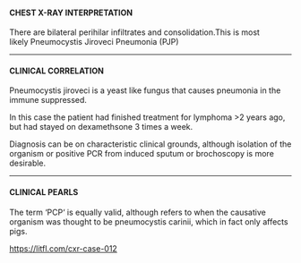 #### CHEST X-RAY INTERPRETATION
There are bilateral perihilar infiltrates and consolidation.This is most likely Pneumocystis Jiroveci Pneumonia (PJP)

---------------
#### CLINICAL CORRELATION
Pneumocystis jiroveci is a yeast like fungus that causes pneumonia in the immune suppressed.

In this case the patient had finished treatment for lymphoma >2 years ago, but had stayed on dexamethsone 3 times a week. 

Diagnosis can be on characteristic clinical grounds, although isolation of the organism or positive PCR from induced sputum or brochoscopy is more desirable.

---------------
#### CLINICAL PEARLS

The term ‘PCP‘ is equally valid, although refers to when the causative organism was thought to be pneumocystis carinii, which in fact only affects pigs.


<https://litfl.com/cxr-case-012>
